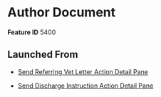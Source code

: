 # Author Document

**Feature ID** 5400

## Launched From

- [Send Referring Vet Letter Action Detail Pane](Send%20Referring%20Vet%20Letter%20Action%20Detail%20Pane.md)

- [Send Discharge Instruction Action Detail Pane](Send%20Discharge%20Instruction%20Action%20Detail%20Pane.md)









































































